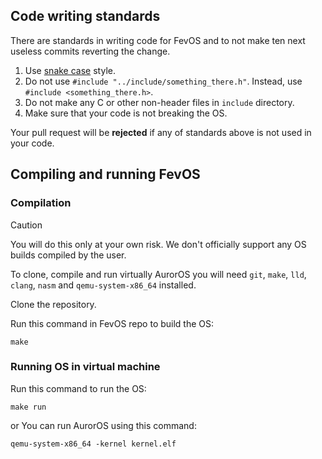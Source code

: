 ## Code writing standards

There are standards in writing code for FevOS and to not make ten next useless commits reverting the change.

1. Use [snake case](https://en.wikipedia.org/wiki/Snake_case) style.
2. Do not use `#include "../include/something_there.h"`. Instead, use `#include <something_there.h>`.
3. Do not make any C or other non-header files in `include` directory.
4. Make sure that your code is not breaking the OS.

Your pull request will be **rejected** if any of standards above is not used in your code.

## Compiling and running FevOS

### Compilation

> [!CAUTION]
> You will do this only at your own risk. We don't officially support any OS builds compiled by the user.

To clone, compile and run virtually AurorOS you will need `git`, `make`, `lld`, `clang`, `nasm` and `qemu-system-x86_64` installed.

Clone the repository.

Run this command in FevOS repo to build the OS:

`make`

### Running OS in virtual machine

Run this command to run the OS:

`make run`

or You can run AurorOS using this command:

`qemu-system-x86_64 -kernel kernel.elf`
